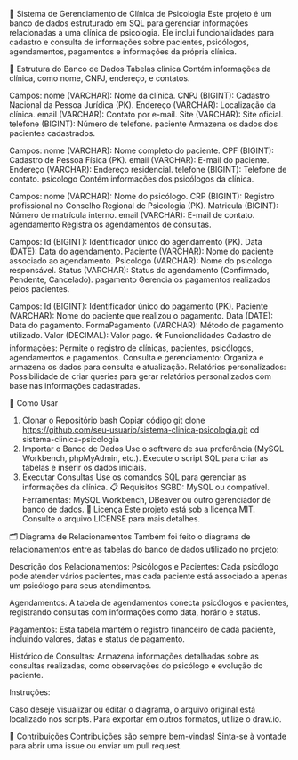 📘 Sistema de Gerenciamento de Clínica de Psicologia
Este projeto é um banco de dados estruturado em SQL para gerenciar informações relacionadas a uma clínica de psicologia. Ele inclui funcionalidades para cadastro e consulta de informações sobre pacientes, psicólogos, agendamentos, pagamentos e informações da própria clínica.

📂 Estrutura do Banco de Dados
Tabelas
clinica
Contém informações da clínica, como nome, CNPJ, endereço, e contatos.

Campos:
nome (VARCHAR): Nome da clínica.
CNPJ (BIGINT): Cadastro Nacional da Pessoa Jurídica (PK).
Endereço (VARCHAR): Localização da clínica.
email (VARCHAR): Contato por e-mail.
Site (VARCHAR): Site oficial.
telefone (BIGINT): Número de telefone.
paciente
Armazena os dados dos pacientes cadastrados.

Campos:
nome (VARCHAR): Nome completo do paciente.
CPF (BIGINT): Cadastro de Pessoa Física (PK).
email (VARCHAR): E-mail do paciente.
Endereço (VARCHAR): Endereço residencial.
telefone (BIGINT): Telefone de contato.
psicologo
Contém informações dos psicólogos da clínica.

Campos:
nome (VARCHAR): Nome do psicólogo.
CRP (BIGINT): Registro profissional no Conselho Regional de Psicologia (PK).
Matricula (BIGINT): Número de matrícula interno.
email (VARCHAR): E-mail de contato.
agendamento
Registra os agendamentos de consultas.

Campos:
Id (BIGINT): Identificador único do agendamento (PK).
Data (DATE): Data do agendamento.
Paciente (VARCHAR): Nome do paciente associado ao agendamento.
Psicologo (VARCHAR): Nome do psicólogo responsável.
Status (VARCHAR): Status do agendamento (Confirmado, Pendente, Cancelado).
pagamento
Gerencia os pagamentos realizados pelos pacientes.

Campos:
Id (BIGINT): Identificador único do pagamento (PK).
Paciente (VARCHAR): Nome do paciente que realizou o pagamento.
Data (DATE): Data do pagamento.
FormaPagamento (VARCHAR): Método de pagamento utilizado.
Valor (DECIMAL): Valor pago.
🛠️ Funcionalidades
Cadastro de informações: Permite o registro de clínicas, pacientes, psicólogos, agendamentos e pagamentos.
Consulta e gerenciamento: Organiza e armazena os dados para consulta e atualização.
Relatórios personalizados: Possibilidade de criar queries para gerar relatórios personalizados com base nas informações cadastradas.

🚀 Como Usar
1. Clonar o Repositório
bash
Copiar código
git clone https://github.com/seu-usuario/sistema-clinica-psicologia.git
cd sistema-clinica-psicologia
2. Importar o Banco de Dados
Use o software de sua preferência (MySQL Workbench, phpMyAdmin, etc.).
Execute o script SQL para criar as tabelas e inserir os dados iniciais.
3. Executar Consultas
Use os comandos SQL para gerenciar as informações da clínica.
📋 Requisitos
SGBD: MySQL ou compatível.
Ferramentas: MySQL Workbench, DBeaver ou outro gerenciador de banco de dados.
📄 Licença
Este projeto está sob a licença MIT. Consulte o arquivo LICENSE para mais detalhes.

🗂️ Diagrama de Relacionamentos
Também foi feito o diagrama de relacionamentos entre as tabelas do banco de dados utilizado no projeto:


Descrição dos Relacionamentos:
Psicólogos e Pacientes:
Cada psicólogo pode atender vários pacientes, mas cada paciente está associado a apenas um psicólogo para seus atendimentos.

Agendamentos:
A tabela de agendamentos conecta psicólogos e pacientes, registrando consultas com informações como data, horário e status.

Pagamentos:
Esta tabela mantém o registro financeiro de cada paciente, incluindo valores, datas e status de pagamento.

Histórico de Consultas:
Armazena informações detalhadas sobre as consultas realizadas, como observações do psicólogo e evolução do paciente.

Instruções:

Caso deseje visualizar ou editar o diagrama, o arquivo original está localizado nos scripts.
Para exportar em outros formatos, utilize o draw.io.


🤝 Contribuições
Contribuições são sempre bem-vindas! Sinta-se à vontade para abrir uma issue ou enviar um pull request.

